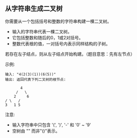 ## 从字符串生成二叉树

你需要从一个包括括号和整数的字符串构建一棵二叉树。

* 输入的字符串代表一棵二叉树。
* 它包括整数和随后的0，1或2对括号。
* 整数代表根的值，一对括号内表示同样结构的子树。

若存在左子结点，则从左子结点开始构建。（题目意思：先有左节点）

示例:

```
输入: "4(2(3)(1))(6(5))"
输出: 返回代表下列二叉树的根节点:

       4
     /   \
    2     6
/ \   /
3   1 5
```

注意:

* 输入字符串中只包含 '(', ')', '-' 和 '0' ~ '9'
* 空树由 "" 而非"()"表示。
